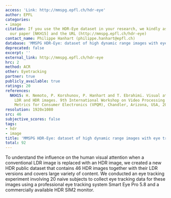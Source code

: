 ```yaml
---
access: 'Link: http://mmspg.epfl.ch/hdr-eye'
author: EPFL
categories:
- image
citation: If you use the HDR-Eye dataset in your research, we kindly ask you to reference
  our paper [NKH15] and the URL (http://mmspg.epfl.ch/hdr-eye)
contact_name: Philippe Hanhart (philippe.hanhart@epfl.ch)
database: 'MMSPG HDR-Eye: dataset of high dynamic range images with eye tracking data'
deprecated: false
excerpt: ''
external_link: http://mmspg.epfl.ch/hdr-eye
hrc: 2
method: ACR
other: Eyetracking
partner: true
publicly_available: true
ratings: 20
references:
  NKH15: H. Nemoto, P. Korshunov, P. Hanhart and T. Ebrahimi. Visual attention in
    LDR and HDR images. 9th International Workshop on Video Processing and Quality
    Metrics for Consumer Electronics (VPQM), Chandler, Arizona, USA, 2015.
resolution: 1920x1080
src: 46
subjective_scores: false
tags:
- hdr
- image
title: 'MMSPG HDR-Eye: dataset of high dynamic range images with eye tracking data'
total: 92
---
```


To understand the influence on the human visual attention when a conventional LDR image is replaced with an HDR image, we created a new HDR public dataset that contains 46 HDR images together with their LDR versions and covers large variety of content. We conducted an eye tracking experiment involving 20 naive subjects to collect eye tracking data for these images using a professional eye tracking system Smart Eye Pro 5.8 and a commercially available HDR SIM2 monitor.